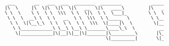 <center>

<pre>
 ___       __   ___  ___  ________  ________           ________       ___    ___ ___  __    _______  ________
|\  \     |\  \|\  \|\  \|\   __  \|\   ____\         |\   ____\     |\  \  /  /|\  \|\  \ |\  ___ \|\_____  \
\ \  \    \ \  \ \  \\\  \ \  \|\  \ \  \___|_        \ \  \___|_    \ \  \/  / | \  \/  /|\ \   __/\|____|\  \
 \ \  \  __\ \  \ \   __  \ \  \\\  \ \_____  \        \ \_____  \    \ \    / / \ \   ___  \ \  \_|/__   \ \__\
  \ \  \|\__\_\  \ \  \ \  \ \  \\\  \|____|\  \        \|____|\  \    \/  /  /   \ \  \\ \  \ \  \_|\ \   \|__|
   \ \____________\ \__\ \__\ \_______\____\_\  \         ____\_\  \ __/  / /      \ \__\\ \__\ \_______\      ___
    \|____________|\|__|\|__|\|_______|\_________\       |\_________\\___/ /        \|__| \|__|\|_______|     |\__\
                                      \|_________|       \|_________\|___|/                                   \|__|

</pre>

</center>
